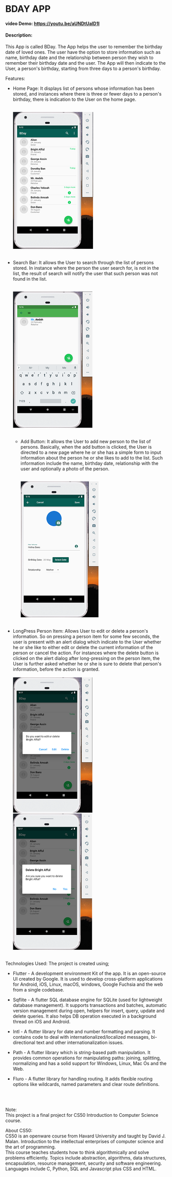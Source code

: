 # BDAY APP
#### video Demo: <https://youtu.be/aUNDtUalD1I>
#### Description:
This App is called BDay. The App helps the user to remember the birthday date of loved ones.
The user have the option to store information such as name, birthday date and the relationship 
between person they wish to remember their birthday date and the user.
The App will then indicate to the User, a person's birthday, starting from three days to a person's birthday.

Features:
 * Home Page: It displays list of persons whose information has been stored, and instances where there is
   three or fewer days to a person's birthday, there is indication to the User on the home page.<br />
    <br/>
 
    ![HomePage](lib/readme_images/homepage.png)
    <br/><br/>

 * Search Bar: It allows the User to search through the list of persons stored. In instance where 
   the person the user search for, is not in the list, the result of search will notify the user that 
   such person was not found in the list.
   <br/><br/>

    ![SearchBar](lib/readme_images/searchpage.png)
    <br/><br/>
 
   * Add Button: It allows the User to add new person to the list of persons. Basically, when
     the add button is clicked, the User is directed to a new page where he or she has a simple 
     form to input information about the person he or she likes to add to the list. Such information
     include the name, birthday date, relationship with the user and optionally a photo of the person.
     <br/><br/>

      ![AddPerson](lib/readme_images/addperson.png)
     <br/><br/>

 * LongPress Person Item: Allows User to edit or delete a person's information. So on pressing a person item
   for some few seconds, the user is present with an alert dialog which indicate to the User whether he or 
   she like to either edit or delete the current information of the person or cancel the action. For instances where
   the delete button is clicked on the alert dialog after long-pressing on the person item, the User is further 
   asked whether he or she is sure to delete that person's information, before the action is granted.
   <br/><br/>
    ![Edit Person](lib/readme_images/edit.png)
    ![Delete Person](lib/readme_images/deleteperson.png)
   <br/><br/>

Technologies Used:
The project is created using;
* Flutter - A development environment Kit of the app. It is an open-source UI created by Google.
  It is used to develop cross-platform applications for Android, iOS, Linux, macOS, windows, 
  Google Fuchsia and the web from a single codebase.<br/>

* Sqflite - A flutter SQL database engine for SQLite (used for lightweight database management). 
  It supports transactions and batches, automatic version management during open, helpers for insert,
  query, update and delete queries. It also helps DB operation executed in a background thread on 
  iOS and Android.<br/>

* Intl - A flutter library for date and number formatting and parsing. It contains code to deal
  with internationalized/localized messages, bi-directional text and other internationalization 
  issues.<br/>

* Path - A flutter library which is string-based path manipulation. It provides common operations for 
 manipulating paths: joining, splitting, normalizing and has a solid support for Windows, Linux,
 Mac Os and the Web.<br/>

* Fluro - A flutter library for handling routing. It adds flexible routing options like
  wildcards, named parameters and clear route definitions.
<br/>
<br/>

Note: <br/>
This project is a final project for CS50 Introduction to Computer Science course.

About CS50: <br/>
CS50 is an openware course from Havard University and taught by David J. Malan.
Introduction to the intellectual enterprises of computer science and the art of 
programming. <br/>
This course teaches students how to think algorithmically and solve 
problems efficiently. Topics include abstraction, algorithms, data structures, 
encapsulation, resource management, security and software engineering.
Languages include C, Python, SQL and Javascript plus CSS and HTML.




